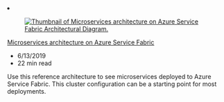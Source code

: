 <!-- This file is automatically generated by build/architectures/build_index.py. Any updates will be lost. -->

<!-- markdownlint-disable MD033 -->

<li class="grid-item item-column" data-categories="Developer Tools ">
<article class="card">
    <div class="card-header has-margin-bottom-none" aria-hidden="true">
        <figure class="image diagram has-height-175 has-overflow-hidden level">
            <a href="/azure/architecture/reference-architectures/microservices/service-fabric"><img src="/azure/architecture/browse/thumbs/service-fabric.png" class="diagram" alt="Thumbnail of Microservices architecture on Azure Service Fabric Architectural Diagram." data-linktype="relative-path"></a>
        </figure>
    </div>
    <div class="card-content">
        <a class="card-content-title has-margin-top-none" href="/azure/architecture/reference-architectures/microservices/service-fabric">
            <p>Microservices architecture on Azure Service Fabric</p>
        </a>
        <ul class="card-content-metadata">
            <li>6/13/2019</li>
            <li>22 min read</li>
        </ul>
        <p class="card-content-description">Use this reference architecture to see microservices deployed to Azure Service Fabric. This cluster configuration can be a starting point for most deployments.</p>
        <div class="bottom-to-top-fade is-hidden-mobile"></div>
    </div>
</article>
</li>
